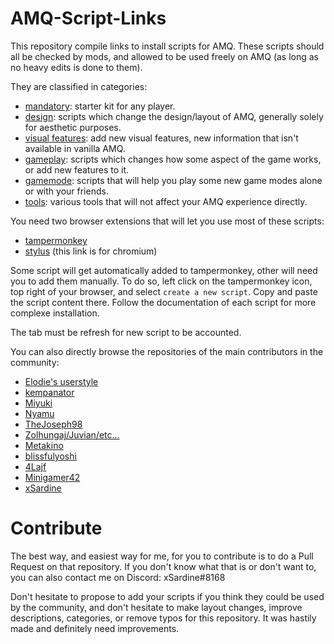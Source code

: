 # AMQ-Script-Links

This repository compile links to install scripts for AMQ. These scripts should all be checked by mods, and allowed to be used freely on AMQ (as long as no heavy edits is done to them).

They are classified in categories:

- [mandatory](https://github.com/xSardine/AMQ-Script-Links/tree/main/mandatory#mandatory): starter kit for any player.
- [design](https://github.com/xSardine/AMQ-Script-Links/tree/main/design#design): scripts which change the design/layout of AMQ, generally solely for aesthetic purposes.
- [visual features](https://github.com/xSardine/AMQ-Script-Links/tree/main/visual%20features#visual-features): add new visual features, new information that isn't available in vanilla AMQ.
- [gameplay](https://github.com/xSardine/AMQ-Script-Links/tree/main/gameplay#gameplay): scripts which changes how some aspect of the game works, or add new features to it.
- [gamemode](https://github.com/xSardine/AMQ-Script-Links/tree/main/gamemode#gamemode): scripts that will help you play some new game modes alone or with your friends.
- [tools](https://github.com/xSardine/AMQ-Script-Links/tree/main/tools#tools): various tools that will not affect your AMQ experience directly.

You need two browser extensions that will let you use most of these scripts:

- [tampermonkey](https://www.tampermonkey.net/)
- [stylus](https://chrome.google.com/webstore/detail/stylus/clngdbkpkpeebahjckkjfobafhncgmne?hl=en) (this link is for chromium)

Some script will get automatically added to tampermonkey, other will need you to add them manually. To do so, left click on the tampermonkey icon, top right of your browser, and select `create a new script`. Copy and paste the script content there. Follow the documentation of each script for more complexe installation.

The tab must be refresh for new script to be accounted.

You can also directly browse the repositories of the main contributors in the community:

- [Elodie's userstyle](https://userstyles.world/user/melodyelodie)
- [kempanator](https://github.com/kempanator/amq-scripts)
- [Miyuki](https://github.com/Mxyuki/AMQ-Scripts)
- [Nyamu](https://github.com/nyamu-amq/amq_scripts)
- [TheJoseph98](https://github.com/joske2865/AMQ-Scripts)
- [Zolhungaj/Juvian/etc...](https://github.com/amq-script-project/AMQ-Scripts)
- [Metakino](https://github.com/Metakino/AMQ-MetakinoScript)
- [blissfulyoshi](https://github.com/blissfulyoshi/AMQ-UI-Rearranger)
- [4Lajf](https://github.com/4Lajf/amq-scripts)
- [Minigamer42](https://github.com/Minigamer42/scripts/tree/master/src)
- [xSardine](https://github.com/xSardine/AMQ-Stuff)

# Contribute

The best way, and easiest way for me, for you to contribute is to do a Pull Request on that repository. If you don't know what that is or don't want to, you can also contact me on Discord: xSardine#8168

Don't hesitate to propose to add your scripts if you think they could be used by the community, and don't hesitate to make layout changes, improve descriptions, categories, or remove typos for this repository. It was hastily made and definitely need improvements.
